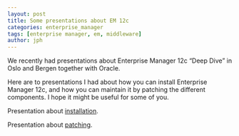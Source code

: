 ```yaml
---
layout: post
title: Some presentations about EM 12c
categories: enterprise_manager
tags: [enterprise manager, em, middleware]
author: jph
---
```


We recently had presentations about Enterprise Manager 12c “Deep Dive” in Oslo and Bergen together with Oracle.

Here are to presentations I had about how you can install Enterprise Manager 12c, and how you can maintain it by patching the different components. I hope it might be useful for some of you.

Presentation about [installation](http://www.slideshare.net/jonpetterhjulstad/installation-of-em-23c).

Presentation about [patching](http://www.slideshare.net/jonpetterhjulstad/configuration-patching-of-em-12c).